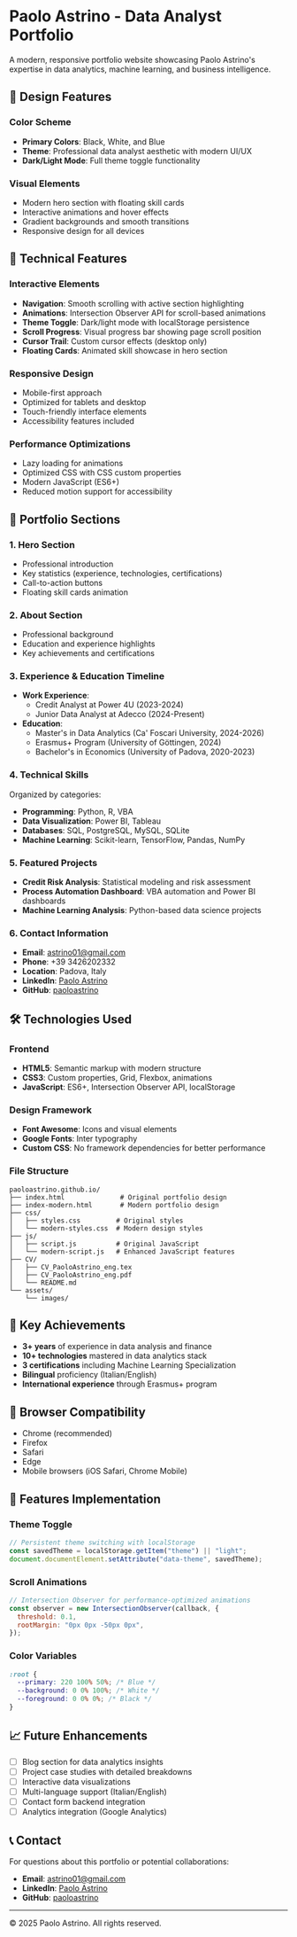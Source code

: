 # Paolo Astrino - Data Analyst Portfolio

A modern, responsive portfolio website showcasing Paolo Astrino's expertise in data analytics, machine learning, and business intelligence.

## 🎨 Design Features

### Color Scheme

- **Primary Colors**: Black, White, and Blue
- **Theme**: Professional data analyst aesthetic with modern UI/UX
- **Dark/Light Mode**: Full theme toggle functionality

### Visual Elements

- Modern hero section with floating skill cards
- Interactive animations and hover effects
- Gradient backgrounds and smooth transitions
- Responsive design for all devices

## 🚀 Technical Features

### Interactive Elements

- **Navigation**: Smooth scrolling with active section highlighting
- **Animations**: Intersection Observer API for scroll-based animations
- **Theme Toggle**: Dark/light mode with localStorage persistence
- **Scroll Progress**: Visual progress bar showing page scroll position
- **Cursor Trail**: Custom cursor effects (desktop only)
- **Floating Cards**: Animated skill showcase in hero section

### Responsive Design

- Mobile-first approach
- Optimized for tablets and desktop
- Touch-friendly interface elements
- Accessibility features included

### Performance Optimizations

- Lazy loading for animations
- Optimized CSS with CSS custom properties
- Modern JavaScript (ES6+)
- Reduced motion support for accessibility

## 📄 Portfolio Sections

### 1. Hero Section

- Professional introduction
- Key statistics (experience, technologies, certifications)
- Call-to-action buttons
- Floating skill cards animation

### 2. About Section

- Professional background
- Education and experience highlights
- Key achievements and certifications

### 3. Experience & Education Timeline

- **Work Experience**:
  - Credit Analyst at Power 4U (2023-2024)
  - Junior Data Analyst at Adecco (2024-Present)
- **Education**:
  - Master's in Data Analytics (Ca' Foscari University, 2024-2026)
  - Erasmus+ Program (University of Göttingen, 2024)
  - Bachelor's in Economics (University of Padova, 2020-2023)

### 4. Technical Skills

Organized by categories:

- **Programming**: Python, R, VBA
- **Data Visualization**: Power BI, Tableau
- **Databases**: SQL, PostgreSQL, MySQL, SQLite
- **Machine Learning**: Scikit-learn, TensorFlow, Pandas, NumPy

### 5. Featured Projects

- **Credit Risk Analysis**: Statistical modeling and risk assessment
- **Process Automation Dashboard**: VBA automation and Power BI dashboards
- **Machine Learning Analysis**: Python-based data science projects

### 6. Contact Information

- **Email**: astrino01@gmail.com
- **Phone**: +39 3426202332
- **Location**: Padova, Italy
- **LinkedIn**: [Paolo Astrino](https://www.linkedin.com/in/paolo-astrino-9792061a3)
- **GitHub**: [paoloastrino](https://github.com/paoloastrino)

## 🛠️ Technologies Used

### Frontend

- **HTML5**: Semantic markup with modern structure
- **CSS3**: Custom properties, Grid, Flexbox, animations
- **JavaScript**: ES6+, Intersection Observer API, localStorage

### Design Framework

- **Font Awesome**: Icons and visual elements
- **Google Fonts**: Inter typography
- **Custom CSS**: No framework dependencies for better performance

### File Structure

```
paoloastrino.github.io/
├── index.html              # Original portfolio design
├── index-modern.html       # Modern portfolio design
├── css/
│   ├── styles.css         # Original styles
│   └── modern-styles.css  # Modern design styles
├── js/
│   ├── script.js          # Original JavaScript
│   └── modern-script.js   # Enhanced JavaScript features
├── CV/
│   ├── CV_PaoloAstrino_eng.tex
│   ├── CV_PaoloAstrino_eng.pdf
│   └── README.md
└── assets/
    └── images/
```

## 🎯 Key Achievements

- **3+ years** of experience in data analysis and finance
- **10+ technologies** mastered in data analytics stack
- **3 certifications** including Machine Learning Specialization
- **Bilingual** proficiency (Italian/English)
- **International experience** through Erasmus+ program

## 📱 Browser Compatibility

- Chrome (recommended)
- Firefox
- Safari
- Edge
- Mobile browsers (iOS Safari, Chrome Mobile)

## 🔧 Features Implementation

### Theme Toggle

```javascript
// Persistent theme switching with localStorage
const savedTheme = localStorage.getItem("theme") || "light";
document.documentElement.setAttribute("data-theme", savedTheme);
```

### Scroll Animations

```javascript
// Intersection Observer for performance-optimized animations
const observer = new IntersectionObserver(callback, {
  threshold: 0.1,
  rootMargin: "0px 0px -50px 0px",
});
```

### Color Variables

```css
:root {
  --primary: 220 100% 50%; /* Blue */
  --background: 0 0% 100%; /* White */
  --foreground: 0 0% 0%; /* Black */
}
```

## 📈 Future Enhancements

- [ ] Blog section for data analytics insights
- [ ] Project case studies with detailed breakdowns
- [ ] Interactive data visualizations
- [ ] Multi-language support (Italian/English)
- [ ] Contact form backend integration
- [ ] Analytics integration (Google Analytics)

## 📞 Contact

For questions about this portfolio or potential collaborations:

- **Email**: astrino01@gmail.com
- **LinkedIn**: [Paolo Astrino](https://www.linkedin.com/in/paolo-astrino-9792061a3)
- **GitHub**: [paoloastrino](https://github.com/paoloastrino)

---

© 2025 Paolo Astrino. All rights reserved.
